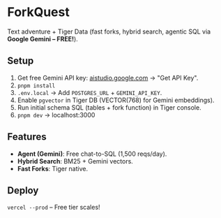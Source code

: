 # ForkQuest

Text adventure + Tiger Data (fast forks, hybrid search, agentic SQL via **Google Gemini – FREE!**).

## Setup

1. Get free Gemini API key: [aistudio.google.com](https://aistudio.google.com) → "Get API Key".
2. `pnpm install`
3. `.env.local` → Add `POSTGRES_URL` + `GEMINI_API_KEY`.
4. Enable `pgvector` in Tiger DB (VECTOR(768) for Gemini embeddings).
5. Run initial schema SQL (tables + fork function) in Tiger console.
6. `pnpm dev` → localhost:3000

## Features
- **Agent (Gemini)**: Free chat-to-SQL (1,500 reqs/day).
- **Hybrid Search**: BM25 + Gemini vectors.
- **Fast Forks**: Tiger native.

## Deploy
`vercel --prod` – Free tier scales!

